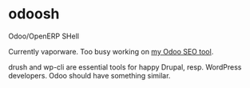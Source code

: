 odoosh
======

Odoo/OpenERP SHell


Currently vaporware. Too busy working on [my Odoo SEO tool](https://pr9seotools.com/).

drush and wp-cli are essential tools for happy Drupal, resp. WordPress developers. Odoo should have something similar.
